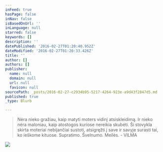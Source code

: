 ```yaml
---
inFeed: true
hasPage: false
inNav: false
isBasedOnUrl: ''
inLanguage: null
starred: false
keywords: []
description: ''
datePublished: '2016-02-27T01:20:40.952Z'
dateModified: '2016-02-27T01:20:33.426Z'
title: ''
author: []
authors: []
publisher:
  name: null
  domain: null
  url: null
  favicon: null
sourcePath: _posts/2016-02-27-c2934b95-5217-4264-923e-a9d43f2847d5.md
published: true
_type: Blurb

---
```

> Nėra nieko gražiau, kaip matyti moters vidinį atsiskleidimą. Ir nieko nėra maloniau, kaip atostogos kuriose nereikia skubėti. Ši stovykla skirta moteriai nebijančiai sustoti, atsigręžti į save ir savyje surasti tai, ko ieškome kituose. Supratimo. Švelnumo. Meilės. - VILMA

![](https://the-grid-user-content.s3-us-west-2.amazonaws.com/d6f95efe-d43a-455c-bc0c-6967b2a9df86.jpg)